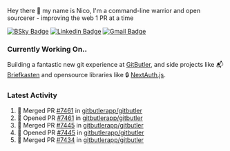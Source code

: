 
Hey there 👋 my name is Nico, I'm a command-line warrior and open sourcerer - improving the web 1 PR at a time

[![BSky Badge](https://img.shields.io/badge/-%20%40ndo.dev%20-%200285FF?style=flat-square&logo=bluesky&color=%23161e27)](https://bsky.app/profile/ndo.dev) [![Linkedin Badge](https://img.shields.io/badge/-ndom91-blue?style=flat-square&logo=Linkedin&logoColor=white&link=https://www.linkedin.com/in/ndom91/)](https://www.linkedin.com/in/ndom91/) [![Gmail Badge](https://img.shields.io/badge/-yo@ndo.dev-c14438?style=flat-square&logo=mail.ru&logoColor=white&link=mailto:yo@ndo.dev)](mailto:yo@ndo.dev)

### Currently Working On..

Building a fantastic new git experience at [GitButler](https://github.com/gitbutlerapp), and side projects like 📬 [Briefkasten](https://briefkastenhq.com) and opensource libraries like 🔒 [NextAuth.js](https://github.com/nextauthjs/next-auth).

<!--START_SECTION_PROFILE_VIEWS:readme-info-->
<!--END_SECTION_PROFILE_VIEWS:readme-info-->

<!--START_SECTION_DAILY_COMMIT:readme-info-->
<!--END_SECTION_DAILY_COMMIT:readme-info-->

<!--START_SECTION_WEEKLY_COMMIT:readme-info-->
<!--END_SECTION_WEEKLY_COMMIT:readme-info-->

### Latest Activity

<!--START_SECTION:activity-->
1. 🎉 Merged PR [#7461](https://github.com/gitbutlerapp/gitbutler/pull/7461) in [gitbutlerapp/gitbutler](https://github.com/gitbutlerapp/gitbutler)
2. 💪 Opened PR [#7461](https://github.com/gitbutlerapp/gitbutler/pull/7461) in [gitbutlerapp/gitbutler](https://github.com/gitbutlerapp/gitbutler)
3. 🎉 Merged PR [#7445](https://github.com/gitbutlerapp/gitbutler/pull/7445) in [gitbutlerapp/gitbutler](https://github.com/gitbutlerapp/gitbutler)
4. 💪 Opened PR [#7445](https://github.com/gitbutlerapp/gitbutler/pull/7445) in [gitbutlerapp/gitbutler](https://github.com/gitbutlerapp/gitbutler)
5. 🎉 Merged PR [#7434](https://github.com/gitbutlerapp/gitbutler/pull/7434) in [gitbutlerapp/gitbutler](https://github.com/gitbutlerapp/gitbutler)
<!--END_SECTION:activity-->
